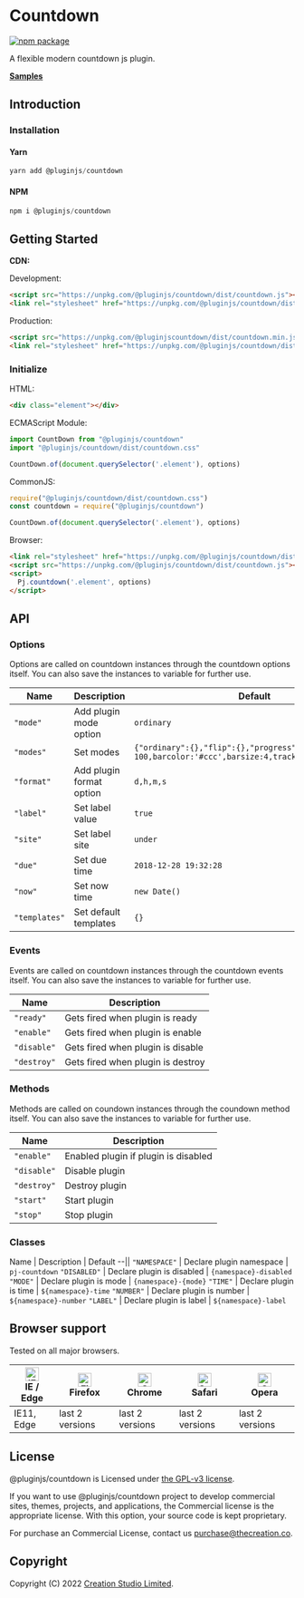 # Countdown

[![npm package](https://img.shields.io/npm/v/@pluginjs/countdown.svg)](https://www.npmjs.com/package/@pluginjs/countdown)

A flexible modern countdown js plugin.

**[Samples](https://codesandbox.io/s/github/pluginjs/pluginjs/tree/master/modules/countdown/samples)**

## Introduction
### Installation

#### Yarn

```javascript
yarn add @pluginjs/countdown
```

#### NPM

```javascript
npm i @pluginjs/countdown
```

## Getting Started

**CDN:**

Development:

```html
<script src="https://unpkg.com/@pluginjs/countdown/dist/countdown.js"></script>
<link rel="stylesheet" href="https://unpkg.com/@pluginjs/countdown/dist/countdown.css">
```

Production:

```html
<script src="https://unpkg.com/@pluginjscountdown/dist/countdown.min.js"></script>
<link rel="stylesheet" href="https://unpkg.com/@pluginjs/countdown/dist/countdown.min.css">
```

### Initialize

HTML:

```html
<div class="element"></div>
```

ECMAScript Module:

```javascript
import CountDown from "@pluginjs/countdown"
import "@pluginjs/countdown/dist/countdown.css"

CountDown.of(document.querySelector('.element'), options)
```

CommonJS:

```javascript
require("@pluginjs/countdown/dist/countdown.css")
const countdown = require("@pluginjs/countdown")

CountDown.of(document.querySelector('.element'), options)
```

Browser:

```html
<link rel="stylesheet" href="https://unpkg.com/@pluginjs/countdown/dist/countdown.css">
<script src="https://unpkg.com/@pluginjs/countdown/dist/countdown.js"></script>
<script>
  Pj.countdown('.element', options)
</script>
```

## API

### Options

Options are called on countdown instances through the countdown options itself.
You can also save the instances to variable for further use.

Name | Description | Default
--|--|--
`"mode"` | Add plugin mode option | `ordinary`
`"modes"` | Set modes | `{"ordinary":{},"flip":{},"progress":{size: 100,barcolor:'#ccc',barsize:4,trackcolor:'#55a4f2'}}`
`"format"` | Add plugin format option | `d,h,m,s`
`"label"` | Set label value | `true`
`"site"` | Set label site | `under`
`"due"` | Set due time | `2018-12-28 19:32:28`
`"now"` | Set now time | `new Date()`
`"templates"` | Set default templates | `{}`

### Events
Events are called on countdown instances through the countdown events itself.
You can also save the instances to variable for further use.

Name | Description
--|--
`"ready"` | Gets fired when plugin is ready
`"enable"` | Gets fired when plugin is enable
`"disable"` | Gets fired when plugin is disable
`"destroy"` | Gets fired when plugin is destroy

### Methods

Methods are called on coundown instances through the coundown method itself.
You can also save the instances to variable for further use.

Name | Description
--|--
`"enable"` | Enabled plugin if plugin is disabled
`"disable"` | Disable plugin
`"destroy"` | Destroy plugin
`"start"` | Start plugin
`"stop"` | Stop plugin

### Classes
Name | Description | Default
--||
`"NAMESPACE"` | Declare plugin namespace | `pj-countdown`
`"DISABLED"` | Declare plugin is disabled | `{namespace}-disabled`
`"MODE"` | Declare plugin is mode | `{namespace}-{mode}`
`"TIME"` | Declare plugin is time | `${namespace}-time`
`"NUMBER"` | Declare plugin is number | `${namespace}-number`
`"LABEL"` | Declare plugin is label | `${namespace}-label`

## Browser support

Tested on all major browsers.

| [<img src="https://raw.githubusercontent.com/alrra/browser-logos/master/src/edge/edge_48x48.png" alt="IE / Edge" width="24px" height="24px" />](http://godban.github.io/browsers-support-badges/)</br>IE / Edge | [<img src="https://raw.githubusercontent.com/alrra/browser-logos/master/src/firefox/firefox_48x48.png" alt="Firefox" width="24px" height="24px" />](http://godban.github.io/browsers-support-badges/)</br>Firefox | [<img src="https://raw.githubusercontent.com/alrra/browser-logos/master/src/chrome/chrome_48x48.png" alt="Chrome" width="24px" height="24px" />](http://godban.github.io/browsers-support-badges/)</br>Chrome | [<img src="https://raw.githubusercontent.com/alrra/browser-logos/master/src/safari/safari_48x48.png" alt="Safari" width="24px" height="24px" />](http://godban.github.io/browsers-support-badges/)</br>Safari | [<img src="https://raw.githubusercontent.com/alrra/browser-logos/master/src/opera/opera_48x48.png" alt="Opera" width="24px" height="24px" />](http://godban.github.io/browsers-support-badges/)</br>Opera |
| --------- | --------- | --------- | --------- | --------- |
| IE11, Edge| last 2 versions| last 2 versions| last 2 versions| last 2 versions|

## License

@pluginjs/countdown is Licensed under [the GPL-v3 license](LICENSE).

If you want to use @pluginjs/countdown project to develop commercial sites, themes, projects, and applications, the Commercial license is the appropriate license. With this option, your source code is kept proprietary.

For purchase an Commercial License, contact us purchase@thecreation.co.

## Copyright

Copyright (C) 2022 [Creation Studio Limited](creationstudio.com).